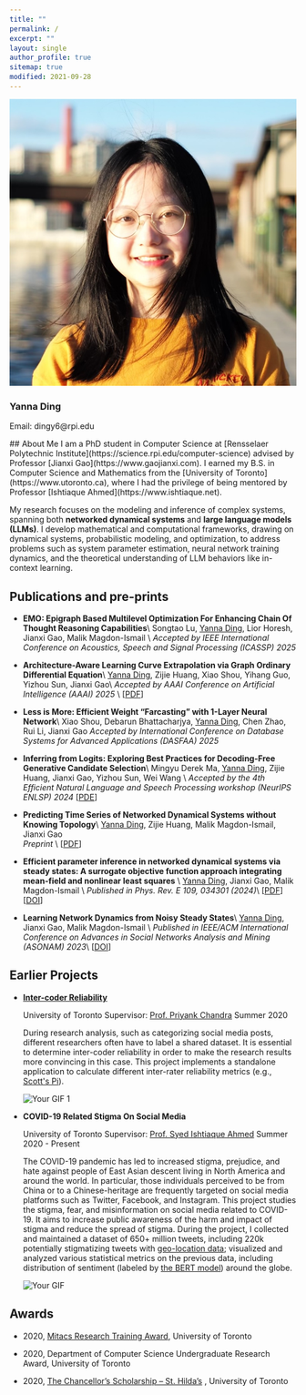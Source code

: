 ```yaml
---
title: ""
permalink: /
excerpt: ""
layout: single
author_profile: true
sitemap: true
modified: 2021-09-28
---
```


 
<div class="author__wrapper">
  <div class="author__avatar">
    <!-- Your avatar image here -->
    <img src="/assets/images/IMG_0668.jpg" alt="Avatar">
  </div>
  
  <div class="author__content">
    <h3 class="author__name">Yanna Ding</h3>
    <p class="author__bio">Email: dingy6@rpi.edu</p>
    <!-- Additional info like social links -->
  </div>
</div> 
## About Me  
I am a PhD student in Computer Science at [Rensselaer Polytechnic Institute](https://science.rpi.edu/computer-science) advised by Professor [Jianxi Gao](https://www.gaojianxi.com).
I earned my B.S. in Computer Science and Mathematics from the [University of Toronto](https://www.utoronto.ca), where I had the privilege of being mentored by Professor [Ishtiaque Ahmed](https://www.ishtiaque.net). 

 
My research focuses on the modeling and inference of complex systems, spanning both **networked dynamical systems** and **large language models (LLMs)**. I develop mathematical and computational frameworks, drawing on dynamical systems, probabilistic modeling, and optimization, to address problems such as system parameter estimation, neural network training dynamics, and the theoretical understanding of LLM behaviors like in-context learning.

## Publications and pre-prints 


* **EMO: Epigraph Based Multilevel Optimization For Enhancing Chain Of Thought Reasoning Capabilities**\\
    Songtao Lu, <u>Yanna Ding</u>, Lior Horesh, Jianxi Gao, Malik Magdon-Ismail \\
    *Accepted by IEEE International Conference on Acoustics, Speech and Signal Processing (ICASSP) 2025*


* **Architecture-Aware Learning Curve Extrapolation via Graph Ordinary Differential Equation**\\
  <u>Yanna Ding</u>, Zijie Huang, Xiao Shou, Yihang Guo, Yizhou Sun, Jianxi Gao\\
  *Accepted by AAAI Conference on Artificial Intelligence (AAAI) 2025* \\
  [[PDF](https://arxiv.org/abs/2412.15554)]


* **Less is More: Efficient Weight “Farcasting” with 1-Layer Neural Network**\\
    Xiao Shou, Debarun Bhattacharjya, <u>Yanna Ding</u>, Chen Zhao, Rui Li, Jianxi Gao
    *Accepted by International Conference on Database Systems for Advanced Applications (DASFAA) 2025* 
 

* **Inferring from Logits: Exploring Best Practices for Decoding-Free Generative Candidate Selection**\\
  Mingyu Derek Ma, <u>Yanna Ding</u>, Zijie Huang, Jianxi Gao, Yizhou Sun, Wei Wang \\
  *Accepted by the 4th Efficient Natural Language and Speech Processing workshop (NeurIPS ENLSP) 2024*
  [[PDE](https://arxiv.org/abs/2501.17338)]
  
* **Predicting Time Series of Networked Dynamical Systems without Knowing Topology**\\
    <u>Yanna Ding</u>, Zijie Huang, Malik Magdon-Ismail, Jianxi Gao  
    *Preprint* \\
    [[PDF](http://arxiv.org/abs/2412.18734)]


*  **Efficient parameter inference in networked dynamical systems via steady states: A surrogate objective function approach integrating mean-field and nonlinear least squares** \\
  <u>Yanna Ding</u>, Jianxi Gao, Malik Magdon-Ismail \\
  *Published in Phys. Rev. E 109, 034301 (2024)*\\
  [[PDF](https://journals.aps.org/pre/pdf/10.1103/PhysRevE.109.034301)] [[DOI](https://doi.org/10.1103/PhysRevE.109.034301)]

* **Learning Network Dynamics from Noisy Steady States**\\
    <u>Yanna Ding</u>, Jianxi Gao, Malik Magdon-Ismail \\
    *Published in IEEE/ACM International Conference on Advances in Social Networks Analysis and Mining (ASONAM) 2023*\\
    [[DOI](https://doi.org/10.1145/3625007.3631184)]


 
## Earlier Projects

* [**Inter-coder Reliability**](https://github.com/dingyanna/intercoder-reliability)

    University of Toronto    Supervisor: [Prof. Priyank Chandra](https://www.priyankc.com)   Summer 2020
 
     During research analysis, such as categorizing social media posts, different researchers often have to label a shared dataset. It is essential to determine inter-coder reliability in order to make the research results more convincing in this case. This project implements a standalone application to calculate different inter-rater reliability metrics (e.g., [Scott's Pi](https://en.wikipedia.org/wiki/Scott%27s_Pi)). 

    <img src="/assets/demo.gif" alt="Your GIF 1" width="400" />

* **COVID-19 Related Stigma On Social Media**

    University of Toronto  Supervisor: [Prof. Syed Ishtiaque Ahmed](https://www.ishtiaque.net) Summer 2020 - Present 
 
    The COVID-19 pandemic has led to increased stigma, prejudice, and hate against people of East Asian descent living in North America and around the world. In particular, those individuals perceived to be from China or to a Chinese-heritage are frequently targeted on social media platforms such as Twitter, Facebook, and Instagram. This project studies the stigma, fear, and misinformation on social media related to COVID-19. It aims to increase public awareness of the harm and impact of stigma and reduce the spread of stigma. During the project, I collected and maintained a dataset of 650+ million tweets, including 220k potentially stigmatizing tweets with [geo-location data](https://developer.twitter.com/en/docs/tutorials/tweet-geo-metadata); visualized and analyzed various statistical metrics on the previous data, including distribution of sentiment (labeled by [the BERT model](https://en.wikipedia.org/wiki/BERT_(language_model))) around the globe.  
     
    <img src="/assets/timeline.gif" alt="Your GIF" width="500" />

    
## Awards 
* 2020,  [Mitacs Research Training Award](https://www.utm.utoronto.ca/vp-research/mitacs-research-training-award), University of Toronto 

* 2020,  Department of Computer Science Undergraduate Research Award, University of Toronto
 
* 2020,  [The Chancellor’s Scholarship – St. Hilda’s](https://www.trinity.utoronto.ca/study-arts-science/scholarships-financial-aid/in-course-scholarships/) , University of Toronto
